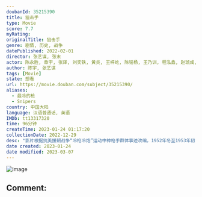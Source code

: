 ```yaml
---
doubanId: 35215390
title: 狙击手
type: Movie
score: 7.7
myRating: 
originalTitle: 狙击手
genre: 剧情, 历史, 战争
datePublished: 2022-02-01
director: 张艺谋, 张末
actor: 陈永胜, 章宇, 张译, 刘奕铁, 黄炎, 王梓屹, 陈铭杨, 王乃训, 程泓鑫, 赵琥成, 李汶聪, 林博洋, 王佑名, 代文博, 李鲲, 曹操, 柯国庆, 钱焜, 暗真, 柯南·何裴, 李凯文, 勃小龙, 孟丹青, 叶风光, 葛凡之, 基里洛·舒尔加, 李昊, 叶展飞
author: 陈宇, 张艺谋
tags: [Movie]
state: 想看
url: https://movie.douban.com/subject/35215390/
aliases:
  - 最冷的枪
  - Snipers
country: 中国大陆
language: 汉语普通话, 英语
IMDb: tt13317320
time: 96分钟
createTime: 2023-01-24 01:17:20
collectionDate: 2022-12-29
desc: "影片根据抗美援朝战争“冷枪冷炮”运动中神枪手群体事迹改编。1952年冬至1953年初，中国人民志愿军与联合国军在朝鲜战场形成僵持，双方发起了低强度的密集狙击战，史称&#34;冷枪冷炮运动&#34;。在连长（张译饰）..."
date created: 2023-01-24
date modified: 2023-03-07
---
```


![image](p2738601191.jpg)

Comment:
---
